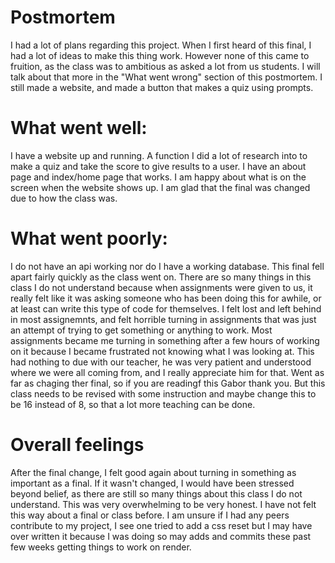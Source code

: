 # Postmortem
I had a lot of plans regarding this project. When I first heard of this final, I had a lot of ideas to make this thing work. However none of this came to fruition, as the
class was to ambitious as asked a lot from us students. I will talk about that more in the "What went wrong" section of this postmortem. I still made a website, and made a button that makes a quiz using prompts.

# What went well:
I have a website up and running. A function I did a lot of research into to make a quiz and take the score to give results to a user. I have an about page and index/home page that works. 
I am happy about what is on the screen when the website shows up. I am glad that the final was changed due to how the class was.

# What went poorly:
I do not have an api working nor do I have a working database. This final fell apart fairly quickly as the class went on. There are so many things in this class I do not understand because when assignments were given to us, it really felt like it was asking someone who has been doing this for awhile, or at least can write this type of code for themselves. I felt lost and left behind in most assignemnts, and felt horrible turning in assignments that was just an attempt of trying to get something or anything to work. Most assignments became me turning in something after a few hours of working on it because I became frustrated not knowing what I was looking at.
This had nothing to due with our teacher, he was very patient and understood where we were all coming from, and I really appreciate him for that. Went as far as chaging ther final, so if you are readingf this Gabor thank you. But this class needs to be revised with some instruction and maybe change this to be 16 instead of 8, so that a lot more teaching can be done.

# Overall feelings
After the final change, I felt good again about turning in something as important as a final. If it wasn't changed, I would have been stressed beyond belief, as there are still so many things about this class I do not understand. 
This was very overwhelming to be very honest. I have not felt this way about a final or class before. I am unsure if I had any peers contribute to my project, I see one tried to add a css reset but I may have over written it because I was doing so may adds and commits these past few weeks getting things to work on render.
